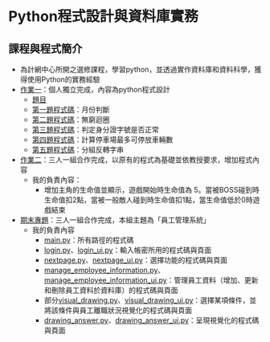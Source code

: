 Python程式設計與資料庫實務
== 
## 課程與程式簡介
- 為計網中心所開之選修課程，學習python，並透過實作資料庫和資料科學，獲得使用Python的實務經驗
- [作業一](https://github.com/janiceHuuu/112-2-python-programming-and-database-practices/tree/main/%E4%BD%9C%E6%A5%AD%201)：個人獨立完成，內容為python程式設計
  - [題目](https://github.com/janiceHuuu/112-2-python-programming-and-database-practices/blob/main/%E4%BD%9C%E6%A5%AD%201/Assignment%201%E9%A1%8C%E7%9B%AE.pdf)
  - [第一題程式碼](https://github.com/janiceHuuu/112-2-python-programming-and-database-practices/blob/main/%E4%BD%9C%E6%A5%AD%201/assignment1_1/F64126147_assignment1_1.ipynb)：月份判斷
  - [第二題程式碼](https://github.com/janiceHuuu/112-2-python-programming-and-database-practices/blob/main/%E4%BD%9C%E6%A5%AD%201/assignment1_2/F64126147_assignment1_2.ipynb)：無窮迴圈
  - [第三題程式碼](https://github.com/janiceHuuu/112-2-python-programming-and-database-practices/blob/main/%E4%BD%9C%E6%A5%AD%201/assignment1_3/F64126147_assignment1_3.ipynb)：判定身分證字號是否正常
  - [第四題程式碼](https://github.com/janiceHuuu/112-2-python-programming-and-database-practices/blob/main/%E4%BD%9C%E6%A5%AD%201/assignment1_4/F64126147_assignment1_4.ipynb)：計算停車場最多可停放車輛數
  - [第五題程式碼](https://github.com/janiceHuuu/112-2-python-programming-and-database-practices/blob/main/%E4%BD%9C%E6%A5%AD%201/assignment1_5/F64126147_assignment1_5.ipynb)：分組反轉字串
- [作業二]()：三人一組合作完成，以原有的程式為基礎並依教授要求，增加程式內容
  - 我的負責內容：
    - 增加主角的生命值並顯示，遊戲開始時生命值為 5。當被BOSS碰到時生命值扣2點，當被一般敵人碰到時生命值扣1點，當生命值低於0時遊戲結束
- [期末專題](https://github.com/janiceHuuu/employee_management_system)：三人一組合作完成，本組主題為「員工管理系統」
  - 我的負責內容
    - [main.py](https://github.com/janiceHuuu/employee_management_system/blob/main/code%2Bdata/main.py)：所有路徑的程式碼
    - [login.py](https://github.com/janiceHuuu/employee_management_system/blob/main/code%2Bdata/login.py)、[login_ui.py](https://github.com/janiceHuuu/employee_management_system/blob/main/code%2Bdata/login_ui.py)：輸入帳密所用的程式碼與頁面
    - [nextpage.py](https://github.com/janiceHuuu/employee_management_system/blob/main/code%2Bdata/nextpage.py)、[nextpage_ui.py](https://github.com/janiceHuuu/employee_management_system/blob/main/code%2Bdata/nextpage_ui.py)：選擇功能的程式碼與頁面
    - [manage_employee_information.py](https://github.com/janiceHuuu/employee_management_system/blob/main/code%2Bdata/manage_employee_information.py)、[manage_employee_information_ui.py](https://github.com/janiceHuuu/employee_management_system/blob/main/code%2Bdata/manage_employee_information_ui.py)：管理員工資料（增加、更新和刪除員工資料於資料庫）的程式碼與頁面
    - 部分[visual_drawing.py](https://github.com/janiceHuuu/employee_management_system/blob/main/code%2Bdata/visual_drawing.py)、[visual_drawing_ui.py](https://github.com/janiceHuuu/employee_management_system/blob/main/code%2Bdata/visual_drawing_ui.py)：選擇某項條件，並將該條件與員工離職狀況視覺化的程式碼與頁面
    - [drawing_answer.py](https://github.com/janiceHuuu/employee_management_system/blob/main/code%2Bdata/drawing_answer.py)、[drawing_answer_ui.py](https://github.com/janiceHuuu/employee_management_system/blob/main/code%2Bdata/drawing_answer_ui.py)：呈現視覺化的程式碼與頁面
